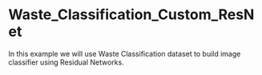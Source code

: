 # Waste_Classification_Custom_ResNet
In this example we will use Waste Classification dataset to build image classifier using Residual Networks. 
